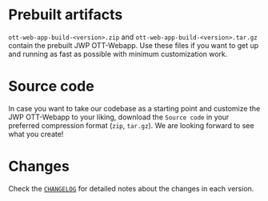 # Prebuilt artifacts

`ott-web-app-build-<version>.zip` and `ott-web-app-build-<version>.tar.gz` contain the prebuilt JWP OTT-Webapp.
Use these files if you want to get up and running as fast as possible with minimum customization work.

# Source code

In case you want to take our codebase as a starting point and customize the JWP OTT-Webapp to your liking,
download the `Source code` in your preferred compression format (`zip`, `tar.gz`).
We are looking forward to see what you create!

# Changes

Check the [`CHANGELOG`](CHANGELOG.md) for detailed notes about the changes in each version.
